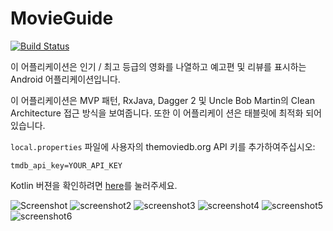 # MovieGuide
[![Build Status](https://app.bitrise.io/app/e74daa103a89eb3f/status.svg?token=cNHddSJnkUmE_p7ZA9eruQ&branch=master)](https://app.bitrise.io/app/e74daa103a89eb3f)

이 어플리케이션은 인기 / 최고 등급의 영화를 나열하고 예고편 및 리뷰를 표시하는 Android 어플리케이션입니다. 

이 어플리케이션은 MVP 패턴, RxJava, Dagger 2 및 Uncle Bob Martin의 Clean Architecture 접근 방식을 보여줍니다. 또한 이 어플리케이
션은 태블릿에 최적화 되어있습니다. 

`local.properties` 파일에 사용자의 themoviedb.org API 키를 추가하여주십시오:
```
tmdb_api_key=YOUR_API_KEY
```

Kotlin 버젼을 확인하려면 [here](https://github.com/esoxjem/MovieGuide-Kotlin)를 눌러주세요.

![Screenshot](http://i.imgur.com/72PypXCm.png) 
![screenshot2](http://imgur.com/I96Eka6m.png)
![screenshot3](http://imgur.com/4qHZcejm.png)
![screenshot4](http://imgur.com/m7J8HzUm.png)
![screenshot5](http://imgur.com/PwtjZHKm.png)
![screenshot6](http://imgur.com/kNHjCXSm.png)
